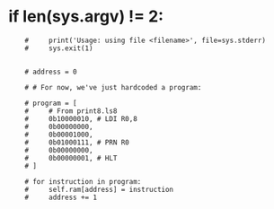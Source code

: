 # if len(sys.argv) != 2:
        #     print('Usage: using file <filename>', file=sys.stderr)
        #     sys.exit(1)


        # address = 0

        # # For now, we've just hardcoded a program:

        # program = [
        #     # From print8.ls8
        #     0b10000010, # LDI R0,8
        #     0b00000000,
        #     0b00001000,
        #     0b01000111, # PRN R0
        #     0b00000000,
        #     0b00000001, # HLT
        # ]

        # for instruction in program:
        #     self.ram[address] = instruction
        #     address += 1